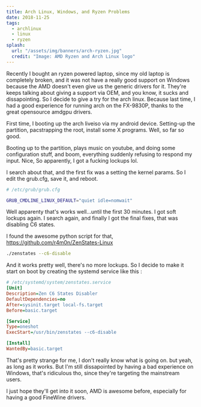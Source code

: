 ```yaml
---
title: Arch Linux, Windows, and Ryzen Problems
date: 2018-11-25
tags:
  - archlinux
  - linux
  - ryzen
splash:
  url: "/assets/img/banners/arch-ryzen.jpg"
  credit: "Image: AMD Ryzen and Arch Linux logo"
---
```


Recently I bought an ryzen powered laptop, since my old laptop is completely broken, and it was not have a really good support on Windows because the AMD doesn't even give us the generic drivers for it. They're keeps talking about giving a support via OEM, and you know, it sucks and dissapointing.
So I decide to give a try for the arch linux.
Because last time, I had a good experience for running arch on the FX-9830P, thanks to the great opensource amdgpu drivers.

First time, I booting up the arch liveiso via my android device.
Setting-up the partition, pacstrapping the root, install some X programs.
Well, so far so good.

Booting up to the partition, plays music on youtube, and doing some configuration stuff, and boom, everything suddenly refusing to respond my input.
Nice, So apparently, I got a fucking lockups lol.

I search about that, and the first fix was a setting the kernel params.
So I edit the grub.cfg, save it, and reboot.

```bash
# /etc/grub/grub.cfg

GRUB_CMDLINE_LINUX_DEFAULT="quiet idle=nomwait"
```

Well apparenty that's works well...until the first 30 minutes. I got soft lockups again.
I search again, and finally I got the final fixes, that was disabling C6 states.

I found the awesome python script for that, https://github.com/r4m0n/ZenStates-Linux

```bash
./zenstates --c6-disable
```

And it works pretty well, there's no more lockups.
So I decide to make it start on boot by creating the systemd service like this :

```ini
# /etc/systemd/system/zenstates.service
[Unit]
Description=Zen C6 States Disabler
DefaultDependencies=no
After=sysinit.target local-fs.target
Before=basic.target

[Service]
Type=oneshot
ExecStart=/usr/bin/zenstates --c6-disable

[Install]
WantedBy=basic.target
```

That's pretty strange for me, I don't really know what is going on. but yeah, as long as it works.
But I'm still dissapointed by having a bad experience on Windows, that's ridiculous tho, since they're targeting the mainstream users.

I just hope they'll get into it soon, AMD is awesome before, especially for having a good FineWine drivers.
